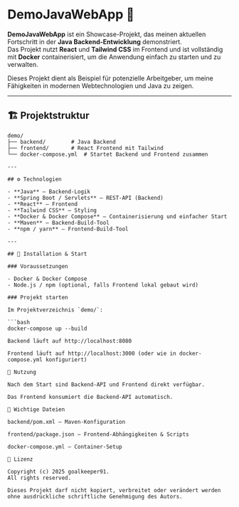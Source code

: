 # DemoJavaWebApp 📖

**DemoJavaWebApp** ist ein Showcase-Projekt, das meinen aktuellen Fortschritt in der **Java Backend-Entwicklung** demonstriert.  
Das Projekt nutzt **React** und **Tailwind CSS** im Frontend und ist vollständig mit **Docker** containerisiert, um die Anwendung einfach zu starten und zu verwalten.

Dieses Projekt dient als Beispiel für potenzielle Arbeitgeber, um meine Fähigkeiten in modernen Webtechnologien und Java zu zeigen.

---

## 🏗️ Projektstruktur

```text
demo/
├── backend/        # Java Backend
├── frontend/       # React Frontend mit Tailwind
└── docker-compose.yml  # Startet Backend und Frontend zusammen

---

## ⚙️ Technologien

- **Java** – Backend-Logik
- **Spring Boot / Servlets** – REST-API (Backend)
- **React** – Frontend
- **Tailwind CSS** – Styling
- **Docker & Docker Compose** – Containerisierung und einfacher Start
- **Maven** – Backend-Build-Tool
- **npm / yarn** – Frontend-Build-Tool

---

## 🚀 Installation & Start

### Voraussetzungen

- Docker & Docker Compose
- Node.js / npm (optional, falls Frontend lokal gebaut wird)

### Projekt starten

Im Projektverzeichnis `demo/`:

```bash
docker-compose up --build

Backend läuft auf http://localhost:8080

Frontend läuft auf http://localhost:3000 (oder wie in docker-compose.yml konfiguriert)

📝 Nutzung

Nach dem Start sind Backend-API und Frontend direkt verfügbar.

Das Frontend konsumiert die Backend-API automatisch.

📂 Wichtige Dateien

backend/pom.xml – Maven-Konfiguration

frontend/package.json – Frontend-Abhängigkeiten & Scripts

docker-compose.yml – Container-Setup

📄 Lizenz

Copyright (c) 2025 goalkeeper91.  
All rights reserved.  

Dieses Projekt darf nicht kopiert, verbreitet oder verändert werden ohne ausdrückliche schriftliche Genehmigung des Autors.
